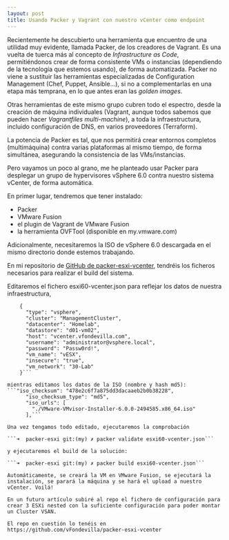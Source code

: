 ```yaml
---
layout: post
title: Usando Packer y Vagrant con nuestro vCenter como endpoint
---
```


Recientemente he descubierto una herramienta que encuentro de una utilidad muy evidente, llamada Packer, de los creadores de Vagrant. Es una vuelta de tuerca más al concepto de *Infrastructure as Code*, permitiéndonos crear de forma consistente VMs o instancias (dependiendo de la tecnología que estemos usando), de forma automatizada. 
Packer no viene a sustituir las herramientas especializadas de Configuration Management (Chef, Puppet, Ansible...), si no a complementarlas en una etapa más temprana, en lo que antes eran las *golden images*.

Otras herramientas de este mismo grupo cubren todo el espectro, desde la creación de máquina individuales (Vagrant, aunque todos sabemos que pueden hacer *Vagrantfiles multi-machine*), a toda la infraestructura, incluido configuración de DNS, en varios proveedores (Terraform).

La potencia de Packer es tal, que nos permitirá crear entornos completos (multimáquina) contra varias plataformas al mismo tiempo, de forma simultánea, asegurando la consistencia de las VMs/instancias.

Pero vayamos un poco al grano, me he planteado usar Packer para desplegar un grupo de hypervisores vSphere 6.0 contra nuestro sistema vCenter, de forma automática.

En primer lugar, tendremos que tener instalado: 

* Packer
* VMware Fusion
* el plugin de Vagrant de VMware Fusion 
* la herramienta OVFTool (disponible en my.vmware.com)

Adicionalmente, necesitaremos la ISO de vSphere 6.0 descargada en el mismo directorio donde estemos trabajando.

En mi repositorio de [GitHub de packer-esxi-vcenter](https://github.com/vFondevilla/packer-esxi-vcenter), tendréis los ficheros necesarios para realizar el build del sistema.

Editaremos el fichero esxi60-vcenter.json para reflejar los datos de nuestra infraestructura,

```"post-processors": [
    {
      "type": "vsphere",
      "cluster": "ManagementCluster",
      "datacenter": "Homelab",
      "datastore": "d01-vm02",
      "host": "vcenter.vfondevilla.com",
      "username": "administrator@vsphere.local",
      "password": "Passw0rd!",
      "vm_name": "vESX",
      "insecure": "true",
      "vm_network": "30-Lab"
    }```
    
mientras editamos los datos de la ISO (nombre y hash md5):
```"iso_checksum": "478e2c6f7a875dd3dacaaeb2b0b38228",
      "iso_checksum_type": "md5",
      "iso_urls": [
        "./VMware-VMvisor-Installer-6.0.0-2494585.x86_64.iso"
      ],```
      
Una vez tengamos todo editado, ejecutaremos la comprobación

```➜  packer-esxi git:(my) ✗ packer validate esxi60-vcenter.json```

y ejecutaremos el build de la solución:

```➜  packer-esxi git:(my) ✗ packer build esxi60-vcenter.json```

Automáticamente, se creará la VM en VMware Fusion, se ejecutará la instalación, se parará la máquina y se hará el upload a nuestro vCenter. Voilá!

En un futuro artículo subiré al repo el fichero de configuración para crear 3 ESXi nested con la suficiente configuración para poder montar un Cluster VSAN.

El repo en cuestión lo tenéis en https://github.com/vFondevilla/packer-esxi-vcenter